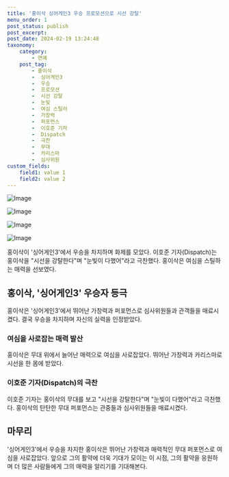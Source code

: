 ```yaml
---
title: '홍이삭 싱어게인3 우승 프로모션으로 시선 강탈'
menu_order: 1
post_status: publish
post_excerpt: 
post_date: 2024-02-19 13:24:48
taxonomy:
    category:
        - 연예
    post_tag:
        - 홍이삭
        -  싱어게인3
        -  우승
        -  프로모션
        -  시선 강탈
        -  눈빛
        -  여심 스틸러
        -  가창력
        -  퍼포먼스
        -  이호준 기자
        -  Dispatch
        -  극찬
        -  무대
        -  카리스마
        -  심사위원
custom_fields:
    field1: value 1
    field2: value 2
---
```


![Image](https://ssl.pstatic.net/mimgnews/image/433/2024/02/13/0000101448_001_20240213100601508.jpg?type=w540)

![Image](https://mimgnews.pstatic.net/image/433/2024/02/13/0000101448_002_20240213100601549.jpg?type=w540)

![Image](https://ssl.pstatic.net/mimgnews/image/433/2024/02/13/0000101448_003_20240213100601595.jpg?type=w540)

![Image](https://mimgnews.pstatic.net/image/433/2024/02/13/0000101448_004_20240213100601646.jpg?type=w540)

홍이삭이 '싱어게인3'에서 우승을 차지하며 화제를 모았다. 이호준 기자(Dispatch)는 홍이삭을 "시선을 강탈한다"며 "눈빛이 다했어"라고 극찬했다. 홍이삭은 여심을 스틸하는 매력을 선보였다.
## 홍이삭, '싱어게인3' 우승자 등극
홍이삭은 '싱어게인3'에서 뛰어난 가창력과 퍼포먼스로 심사위원들과 관객들을 매료시켰다. 결국 우승을 차지하며 자신의 실력을 인정받았다.
### 여심을 사로잡는 매력 발산
홍이삭은 무대 위에서 늘어난 매력으로 여심을 사로잡았다. 뛰어난 가창력과 카리스마로 시선을 한 몸에 받았다.
### 이호준 기자(Dispatch)의 극찬
이호준 기자는 홍이삭의 무대를 보고 "시선을 강탈한다"며 "눈빛이 다했어"라고 극찬했다. 홍이삭의 탄탄한 무대 퍼포먼스는 관중들과 심사위원들을 매료시켰다.
## 마무리
'싱어게인3'에서 우승을 차지한 홍이삭은 뛰어난 가창력과 매력적인 무대 퍼포먼스로 여심을 사로잡았다. 앞으로 그의 활약에 더욱 기대가 모이는 이 시점, 그의 활약을 응원하며 더 많은 사람들에게 그의 매력을 알리기를 기대해본다.
